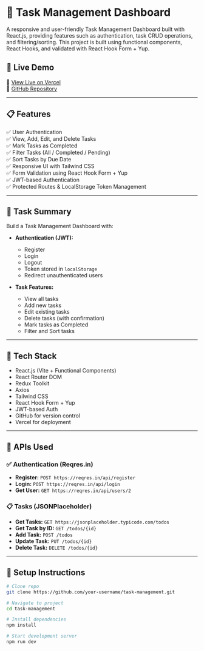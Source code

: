 # 📝 Task Management Dashboard

A responsive and user-friendly Task Management Dashboard built with React.js, providing features such as authentication, task CRUD operations, and filtering/sorting. This project is built using functional components, React Hooks, and validated with React Hook Form + Yup.

## 🚀 Live Demo

🔗 [View Live on Vercel](https://your-vercel-link.vercel.app)  
🔗 [GitHub Repository](https://github.com/your-username/task-management)

---

## 📋 Features

✅ User Authentication  
✅ View, Add, Edit, and Delete Tasks  
✅ Mark Tasks as Completed  
✅ Filter Tasks (All / Completed / Pending)  
✅ Sort Tasks by Due Date  
✅ Responsive UI with Tailwind CSS  
✅ Form Validation using React Hook Form + Yup  
✅ JWT-based Authentication  
✅ Protected Routes & LocalStorage Token Management

---

## 🧪 Task Summary

Build a Task Management Dashboard with:

- **Authentication (JWT):**
  - Register
  - Login
  - Logout
  - Token stored in `localStorage`
  - Redirect unauthenticated users

- **Task Features:**
  - View all tasks
  - Add new tasks
  - Edit existing tasks
  - Delete tasks (with confirmation)
  - Mark tasks as Completed
  - Filter and Sort tasks

---

## 🧰 Tech Stack

- React.js (Vite + Functional Components)
- React Router DOM
- Redux Toolkit
- Axios
- Tailwind CSS
- React Hook Form + Yup
- JWT-based Auth
- GitHub for version control
- Vercel for deployment

---

## 🔐 APIs Used

### ✅ Authentication (Reqres.in)
- **Register:** `POST https://reqres.in/api/register`
- **Login:** `POST https://reqres.in/api/login`
- **Get User:** `GET https://reqres.in/api/users/2`

### 📋 Tasks (JSONPlaceholder)
- **Get Tasks:** `GET https://jsonplaceholder.typicode.com/todos`
- **Get Task by ID:** `GET /todos/{id}`
- **Add Task:** `POST /todos`
- **Update Task:** `PUT /todos/{id}`
- **Delete Task:** `DELETE /todos/{id}`

---

## 🧾 Setup Instructions

```bash
# Clone repo
git clone https://github.com/your-username/task-management.git

# Navigate to project
cd task-management

# Install dependencies
npm install

# Start development server
npm run dev
